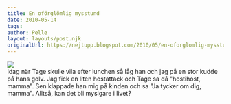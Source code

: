 ```yaml
---
title: En oförglömlig mysstund
date: 2010-05-14
tags: 	
author: Pelle
layout: layouts/post.njk
originalUrl: https://nejtupp.blogspot.com/2010/05/en-oforglomlig-mysstund.html
---
```


<img src="../../../img/2010/05/Vid+badet-_MG_1103.jpg"><br>Idag när Tage skulle vila efter lunchen så låg han och jag på en stor kudde på hans golv. Jag fick en liten hostattack och Tage sa då "hostihost, mamma". Sen klappade han mig på kinden och sa "Ja tycker om dig, mamma". Alltså, kan det bli mysigare i livet?
